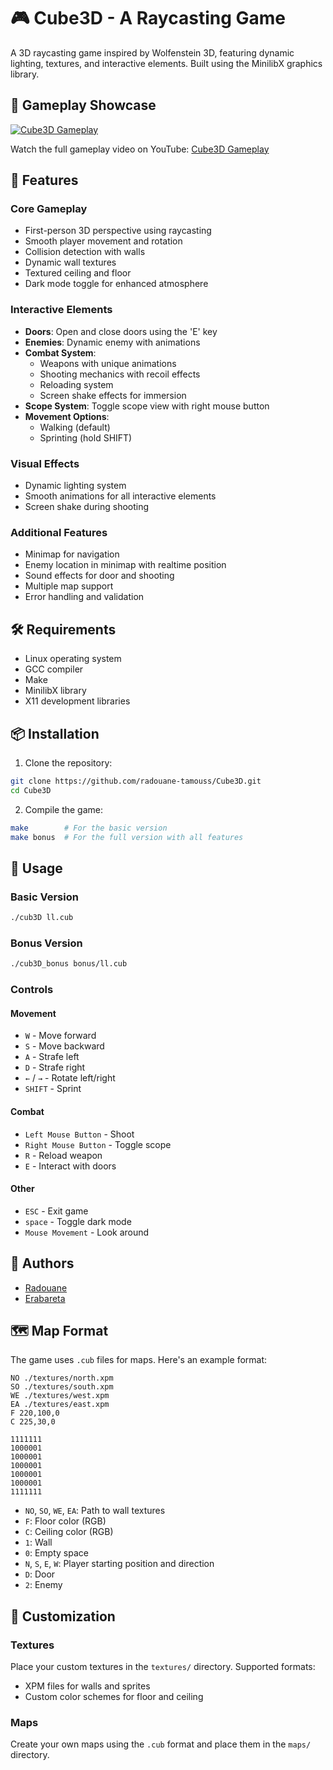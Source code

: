 # 🎮 Cube3D - A Raycasting Game

A 3D raycasting game inspired by Wolfenstein 3D, featuring dynamic lighting, textures, and interactive elements. Built using the MinilibX graphics library.

## 🎥 Gameplay Showcase
[![Cube3D Gameplay](https://img.youtube.com/vi/HV48BXeT3Z0/maxresdefault.jpg)](https://youtu.be/HV48BXeT3Z0)

Watch the full gameplay video on YouTube: [Cube3D Gameplay](https://youtu.be/YtjDYRPUCvg)

## 🌟 Features

### Core Gameplay
- First-person 3D perspective using raycasting
- Smooth player movement and rotation
- Collision detection with walls
- Dynamic wall textures
- Textured ceiling and floor
- Dark mode toggle for enhanced atmosphere

### Interactive Elements
- **Doors**: Open and close doors using the 'E' key
- **Enemies**: Dynamic enemy with animations
- **Combat System**:
  - Weapons with unique animations
  - Shooting mechanics with recoil effects
  - Reloading system
  - Screen shake effects for immersion
- **Scope System**: Toggle scope view with right mouse button
- **Movement Options**:
  - Walking (default)
  - Sprinting (hold SHIFT)

### Visual Effects
- Dynamic lighting system
- Smooth animations for all interactive elements
- Screen shake during shooting

### Additional Features
- Minimap for navigation
- Enemy location in minimap with realtime position
- Sound effects for door and shooting
- Multiple map support
- Error handling and validation

## 🛠️ Requirements

- Linux operating system
- GCC compiler
- Make
- MinilibX library
- X11 development libraries

## 📦 Installation

1. Clone the repository:
```bash
git clone https://github.com/radouane-tamouss/Cube3D.git
cd Cube3D
```

2. Compile the game:
```bash
make        # For the basic version
make bonus  # For the full version with all features
```

## 🎯 Usage

### Basic Version
```bash
./cub3D ll.cub
```

### Bonus Version
```bash
./cub3D_bonus bonus/ll.cub
```

### Controls

#### Movement
- `W` - Move forward
- `S` - Move backward
- `A` - Strafe left
- `D` - Strafe right
- `←` / `→` - Rotate left/right
- `SHIFT` - Sprint

#### Combat
- `Left Mouse Button` - Shoot
- `Right Mouse Button` - Toggle scope
- `R` - Reload weapon
- `E` - Interact with doors

#### Other
- `ESC` - Exit game
- `space` - Toggle dark mode
- `Mouse Movement` - Look around

## 👥 Authors

- [Radouane](https://github.com/radouane-tamouss)
- [Erabareta](https://github.com/erabareta)

## 🗺️ Map Format

The game uses `.cub` files for maps. Here's an example format:

```
NO ./textures/north.xpm
SO ./textures/south.xpm
WE ./textures/west.xpm
EA ./textures/east.xpm
F 220,100,0
C 225,30,0

1111111
1000001
1000001
1000001
1000001
1000001
1111111
```

- `NO`, `SO`, `WE`, `EA`: Path to wall textures
- `F`: Floor color (RGB)
- `C`: Ceiling color (RGB)
- `1`: Wall
- `0`: Empty space
- `N`, `S`, `E`, `W`: Player starting position and direction
- `D`: Door
- `2`: Enemy

## 🎨 Customization

### Textures
Place your custom textures in the `textures/` directory. Supported formats:
- XPM files for walls and sprites
- Custom color schemes for floor and ceiling

### Maps
Create your own maps using the `.cub` format and place them in the `maps/` directory.

